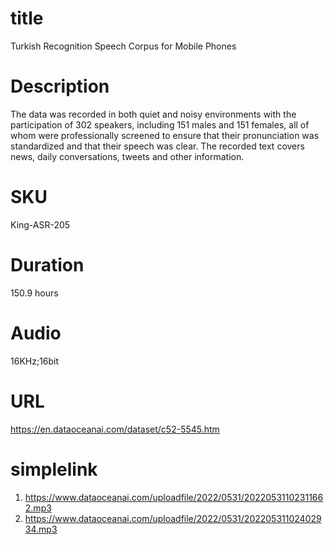 # title
Turkish Recognition Speech Corpus for Mobile Phones

# Description
The data was recorded in both quiet and noisy environments with the participation of 302 speakers, including 151 males and 151 females, all of whom were professionally screened to ensure that their pronunciation was standardized and that their speech was clear. The recorded text covers news, daily conversations, tweets and other information.


# SKU
King-ASR-205

# Duration
150.9 hours

# Audio
16KHz;16bit

# URL
https://en.dataoceanai.com/dataset/c52-5545.htm

# simplelink
1. https://www.dataoceanai.com/uploadfile/2022/0531/20220531102311662.mp3
2. https://www.dataoceanai.com/uploadfile/2022/0531/20220531102402934.mp3

